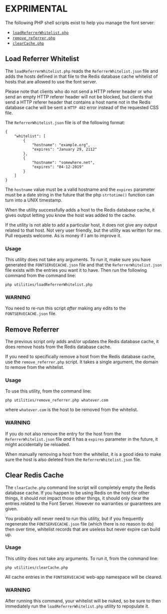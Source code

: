 EXPRIMENTAL
===========

The following PHP shell scripts exist to help you manage the font
server:

* [`loadReferrerWhitelist.php`](#load-referrer-whitelist)
* [`remove_referrer.php`](#remove-referrer)
* [`clearCache.php`](#clear-redis-cache)


Load Referrer Whitelist
-----------------------

The `loadReferrerWhitelist.php` reads the `ReferrerWhitelist.json` file and
adds the hosts defined in that file to the Redis database cache whitelist of
hosts that are allowed to use the font server.

Please note that clients who do not send a HTTP referer header or who send an
empty HTTP referer header will not be blocked, but clients that send a HTTP
referer header that contains a host name not in the Redis database cache will
be sent a `HTTP 402` error instead of the requested CSS file.

The `ReferrerWhitelist.json` file is of the following format:

    {
        "whitelist": [
            {
                "hostname": "example.org",
                "expires": "January 29, 2112"
            },
            {
                "hostname": "somewhere.net",
                "expires": "04-12-2019"
            }
        ]
    }

The `hostname` value must be a valid hostname and the `expires` parameter must
be a date string in the future that the php `strtotime()` function can turn
into a UNIX timestamp.

When the utility successfully adds a host to the Redis database cache, it gives
output letting you know the host was added to the cache.

If the utility is not able to add a particular host, it does not give any
output related to that host. Not very user friendly, but the utility was
written for me. Pull requests welcome. As is money if I am to improve it.

### Usage

This utility does not take any arguments. To run it, make sure you have
generated the `FONTSERVECACHE.json` file and that the `ReferrerWhitelist.json`
file exists with the entries you want it to have. Then run the following
command from the command line:

    php utilities/loadReferrerWhitelist.php

### WARNING

You need to re-run this script *after* making any edits to the
`FONTSERVECACHE.json` file.


Remove Referrer
---------------

The previous script only adds and/or updates the Redis database cache, it does
remove hosts from the Redis database cache.

If you need to specifically remove a host from the Redis database cache, use
the `remove_referrer.php` script. It takes a single argument, the domain to
remove from the whitelist.

### Usage

To use this utility, from the command line:

    php utilities/remove_referrer.php whatever.com

where `whatever.com` is the host to be removed from the whitelist.

### WARNING

If you do not also remove the entry for the host from the
`ReferrerWhitelist.json` file *and* it has a `expires` parameter in the future,
it might accidentally be reloaded.

When manually removing a host from the whitelist, it is a good idea to make
sure the host is also deleted from the `ReferrerWhitelist.json` file.


Clear Redis Cache
-----------------

The `clearCache.php` command line script will completely empty the Redis
database cache. If you happen to be using Redis on the host for other things,
it should not impact those other things, it should only clear the entries
related to the Font Server. However no warranties or guarantees are given.

You probably will never need to run this utility, but if you frequently
regenerate the `FONTSERVECACHE.json` file (which there is no reason to do)
then over time, whitelist records that are useless but never expire can build
up.

### Usage

This utility does not take any arguments. To run it, from the command line:

    php utilities/clearCache.php

All cache entries in the `FONTSERVECACHE` web-app namespace will be cleared.

### WARNING

After running this command, your whitelist will be nuked, so be sure to then
immediately run the `loadReferrerWhitelist.php` utility to repopulate it.
